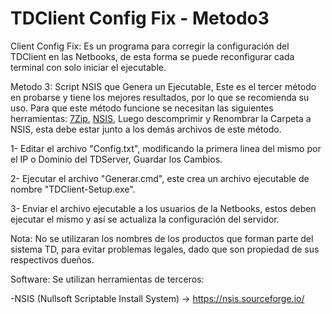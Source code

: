 # TDClient Config Fix - Metodo3

Client Config Fix: Es un programa para corregir la configuración del TDClient en las Netbooks, de esta forma se puede reconfigurar cada terminal con solo iniciar el ejecutable.

Metodo 3: Script NSIS que Genera un Ejecutable, Este es el tercer método en probarse y tiene los mejores resultados, por lo que se recomienda su uso.
 Para que este método funcione se necesitan las siguientes herramientas: [7Zip](https://www.7-zip.org/a/7z1900.exe), [NSIS](https://sourceforge.net/projects/nsis/files/NSIS%203/3.05/nsis-3.05.zip/download), Luego descomprimir y Renombrar la Carpeta a NSIS, esta debe estar junto a los demás archivos de este método.

  1- Editar el archivo "Config.txt", modificando la primera linea del mismo por el IP o Dominio del TDServer, Guardar los Cambios.
 
  2- Ejecutar el archivo "Generar.cmd", este crea un archivo ejecutable de nombre "TDClient-Setup.exe".

  3- Enviar el archivo ejecutable a los usuarios de la Netbooks, estos deben ejecutar el mismo y así se actualiza la configuración del servidor.


Nota: No se utilizaran los nombres de los productos que forman parte del sistema TD, para evitar problemas legales, dado que son propiedad de sus respectivos dueños.

Software: Se utilizan herramientas de terceros:

 -NSIS (Nullsoft Scriptable Install System) -> https://nsis.sourceforge.io/
